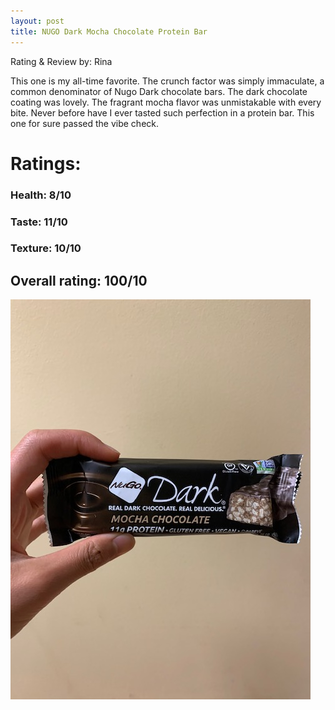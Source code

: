 ```yaml
---
layout: post
title: NUGO Dark Mocha Chocolate Protein Bar
---
```


Rating & Review by: Rina  

This one is my all-time favorite. The crunch factor was simply immaculate, a common denominator of Nugo Dark chocolate bars. The dark chocolate coating was lovely. The fragrant mocha flavor was unmistakable with every bite. Never before have I ever tasted such perfection in a protein bar. This one for sure passed the vibe check.

# Ratings:

### Health: 8/10
### Taste: 11/10
### Texture: 10/10

## Overall rating: 100/10

![nugo dark chocolate mocha](../images/bars/nugodarkmocha.jpg "NUGO Dark Mocha Chocolate Bar")
